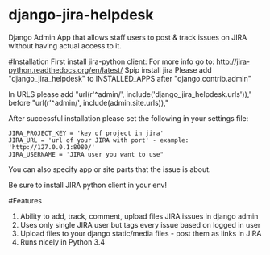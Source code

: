 # django-jira-helpdesk
Django Admin App that allows staff users to post &amp; track issues on JIRA without having actual access to it. 

#Installation
First install jira-python client: 
For more info go to: http://jira-python.readthedocs.org/en/latest/
	$pip install jira
Please add "django_jira_helpdesk" to INSTALLED_APPS after "django.contrib.admin"

In URLS please add "url(r'^admin/', include('django_jira_helpdesk.urls')),"
before "url(r'^admin/', include(admin.site.urls)),"

After successful installation please set the following in your settings file:

	JIRA_PROJECT_KEY = 'key of project in jira'
	JIRA_URL = 'url of your JIRA with port' - example: 'http://127.0.0.1:8080/'
	JIRA_USERNAME = 'JIRA user you want to use"

You can also specify app or site parts that the issue is about.

Be sure to install JIRA python client in your env!

#Features

1. Ability to add, track, comment, upload files JIRA issues in django admin
2. Uses only single JIRA user but tags every issue based on logged in user
3. Upload files to your django static/media files - post them as links in JIRA
4. Runs nicely in Python 3.4